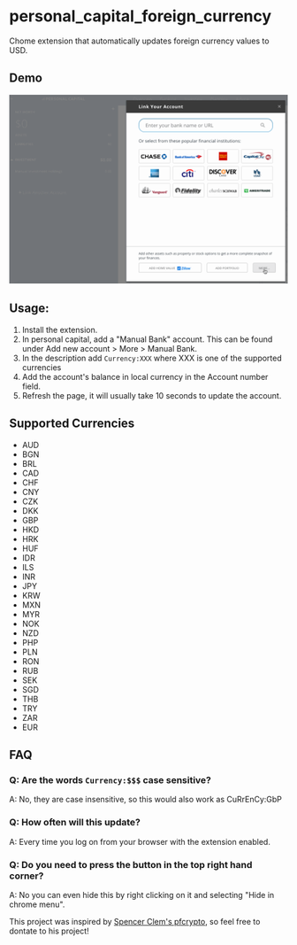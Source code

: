 # personal_capital_foreign_currency
Chome extension that automatically updates foreign currency values to USD. 

## Demo
![image](https://github.com/amokhtar/personal_capital_foreign_currency/blob/master/Demo.gif)

## Usage:

1. Install the extension.
2. In personal capital, add a "Manual Bank" account. This can be found under Add new account > More > Manual Bank. 
3. In the description add `Currency:XXX` where XXX is one of the supported currencies
4. Add the account's balance in local currency in the Account number field. 
5. Refresh the page, it will usually take 10 seconds to update the account.

## Supported Currencies
* AUD
* BGN
* BRL
* CAD
* CHF
* CNY
* CZK
* DKK
* GBP
* HKD
* HRK
* HUF
* IDR
* ILS
* INR
* JPY
* KRW
* MXN
* MYR
* NOK
* NZD
* PHP
* PLN
* RON
* RUB
* SEK
* SGD
* THB
* TRY
* ZAR
* EUR

## FAQ
### Q: Are the words `Currency:$$$` case sensitive?
A: No, they are case insensitive, so this would also work as CuRrEnCy:GbP

### Q: How often will this update?
A: Every time you log on from your browser with the extension enabled.

### Q: Do you need to press the button in the top right hand corner?
A: No you can even hide this by right clicking on it and selecting "Hide in chrome menu".

This project was inspired by [Spencer Clem's pfcrypto](https://github.com/sclem/pfcrypto), so feel free to dontate to his project!
